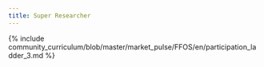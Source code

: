 ```yaml
---
title: Super Researcher
---
```


{% include community_curriculum/blob/master/market_pulse/FFOS/en/participation_ladder_3.md %}